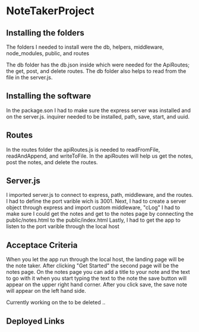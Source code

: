 # NoteTakerProject

## Installing the folders

The folders I needed to install were the db, helpers, middleware, node_modules, public, and routes

The db folder has the db.json inside which were needed for the ApiRoutes; the get, post, and delete routes.
The db folder also helps to read from the file in the server.js. 

## Installing the software

In the package.son I had to make sure the express server was installed and on the server.js.
inquirer needed to be installed, path, save, start, and uuid. 

## Routes

In the routes folder the apiRoutes.js is needed to readFromFile, readAndAppend, and writeToFile. In the apiRoutes will help us get the notes, post the notes, and delete the routes.

## Server.js

I imported server.js to connect to express, path, middleware, and the routes. I had to define the port varible wich is 3001.
Next, I had to create a server object through express and import custom middleware, "cLog"
I had to make sure I could get the notes and get to the notes page by connecting the public/notes.html to the public/index.html
Lastly, I had to get the app to listen to the port varible through the local host

## Acceptace Criteria

When you let the app run through the local host, the landing page will be the note taker.
After clicking "Get Started" the second page will be the notes page.
On the notes page you can add a title to your note and the text to go with it 
when you start typing the text to the note the save button will appear on the upper right hand corner.
After you click save, the save note will appear on the left hand side.

Currently working on the to be deleted ..


## Deployed Links



